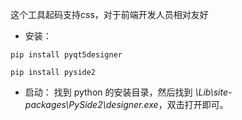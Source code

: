 这个工具起码支持css，对于前端开发人员相对友好

- 安装：
``` shell
pip install pyqt5designer

pip install pyside2

```

- 启动：
找到 python 的安装目录，然后找到 *\Lib\site-packages\PySide2\designer.exe*，双击打开即可。
